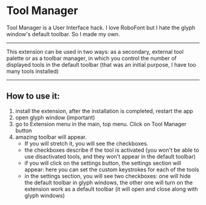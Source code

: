 # Tool Manager
Tool Manager is a User Interface hack. I love RoboFont but I hate the glyph window's default toolbar. So I made my own.

---

This extension can be used in two ways: 
as a secondary, external tool palette 
or 
as a toolbar manager, in which you control the number of displayed tools in the default toolbar (that was an initial purpose, I have too many tools installed)

---

## How to use it:
1. install the extension, after the installation is completed, restart the app
2. open glyph window (important)
3. go to Extension menu in the main, top menu. Click on Tool Manager button
4. amazing toolbar will appear.
    - If you will stretch it, you will see the checkboxes.
    - the checkboxes describe if the tool is activated (you won't be able to use disactivated tools, and they won't appear in the default toolbar)
    - if you will click on the settings button, the settings section will appear: here you can set the custom keystrokes for each of the tools
    - in the settings section, you will see two checkboxes: 
one will hide the default toolbar in glyph windows, 
the other one will turn on the extension work as a default toolbar (it will open and close along with glyph windows)